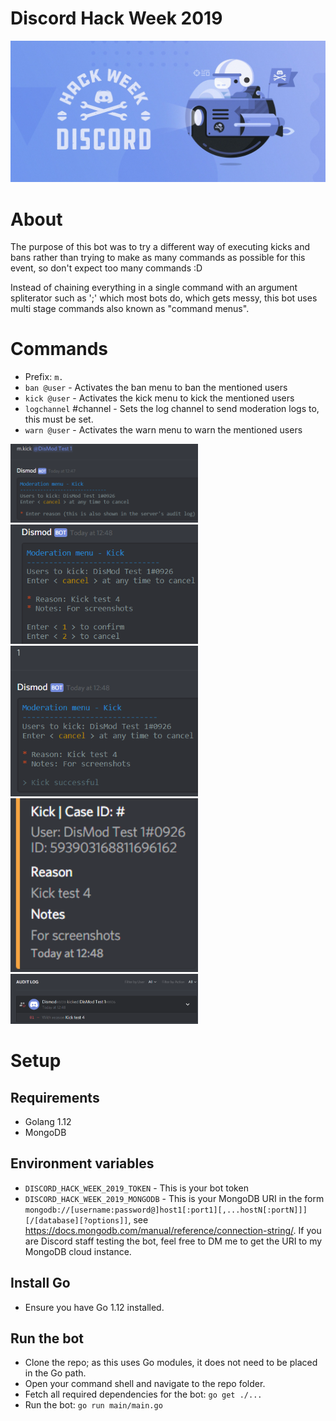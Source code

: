 # Discord Hack Week 2019
<img src="/discord_banner.jpeg">

# About
The purpose of this bot was to try a different way of executing kicks and bans rather than trying to make as many commands as possible for this event, so don't expect too many commands :D

Instead of chaining everything in a single command with an argument spliterator such as ';' which most bots do, which gets messy, this bot uses multi stage commands also known as "command menus".

# Commands
 - Prefix: ``m.``
 - ``ban @user`` - Activates the ban menu to ban the mentioned users
 - ``kick @user`` - Activates the kick menu to kick the mentioned users
 - ``logchannel`` #channel - Sets the log channel to send moderation logs to, this must be set.
 - ``warn @user`` - Activates the warn menu to warn the mentioned users

<img src="/screenshot_01.png" width="300"> <img src="/screenshot_02.png" width="300"> <img src="/screenshot_03.png" width="300"> <img src="/screenshot_04.png" width="300"> <img src="/screenshot_05.png" width="300">

# Setup

## Requirements
 - Golang 1.12
 - MongoDB

## Environment variables
 - ``DISCORD_HACK_WEEK_2019_TOKEN`` - This is your bot token
 - ``DISCORD_HACK_WEEK_2019_MONGODB`` - This is your MongoDB URI in the form ``mongodb://[username:password@]host1[:port1][,...hostN[:portN]]][/[database][?options]]``, see <https://docs.mongodb.com/manual/reference/connection-string/>. If you are Discord staff testing the bot, feel free to DM me to get the URI to my MongoDB cloud instance.

## Install Go
 - Ensure you have Go 1.12 installed.

## Run the bot
 - Clone the repo; as this uses Go modules, it does not need to be placed in the Go path.
 - Open your command shell and navigate to the repo folder.
 - Fetch all required dependencies for the bot: ``go get ./...``
 - Run the bot: ``go run main/main.go``
